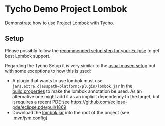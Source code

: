 Tycho Demo Project Lombok
=========================

Demonstrate how to use [Project Lombok](https://projectlombok.org/) with Tycho.

## Setup

Please possibly follow the [recommended setup step for your Eclipse](https://projectlombok.org/setup/eclipse) to get best Lombok support.

Regarding the Tycho Setup it is very similar to the [usual maven setup](https://projectlombok.org/setup/maven) but with some exceptions
to how this is used:

- A plugin that wants to use lombok must use `jars.extra.classpath=platform:/plugin/lombok.jar` in the [build.properties](lombok-bundle/build.properties) to make the lombok annotation be used.
As an alternative one might add it as an implicit dependency to the target, but it requires a recent PDE see https://github.com/eclipse-pde/eclipse.pde/pull/1869
- Download the [lombok.jar](https://projectlombok.org/download) into the root of the project (see [.mvn/jvm.config](.mvn/jvm.config))
